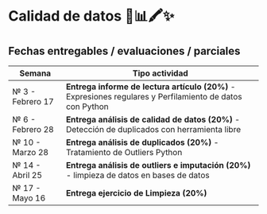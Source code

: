 # Calidad de datos 📎📊🖍️✨

## Fechas entregables / evaluaciones / parciales


| Semana  | Tipo actividad |
| ------------- | ------------- |
| № 3 - Febrero 17  | **Entrega informe de lectura artículo (20%)** - Expresiones regulares y Perfilamiento de datos con Python   |
| № 6 - Febrero 28  | **Entrega análisis de calidad de datos (20%)** - Detección de duplicados con herramienta libre  |
| № 10 - Marzo 28  | **Entrega análisis de duplicados (20%)** - Tratamiento de Outliers Python  |
| № 14 - Abril 25  | **Entrega análisis de outliers e imputación (20%)** - limpieza de datos en bases de datos  |
| № 17 - Mayo 16  | **Entrega ejercicio de Limpieza (20%)**  |
